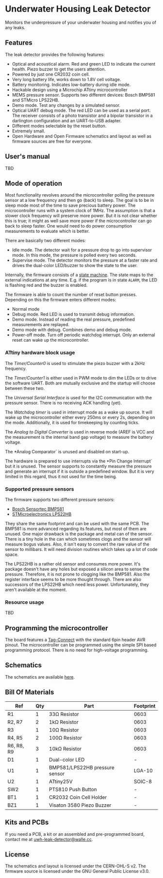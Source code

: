 # Underwater Housing Leak Detector

Monitors the underpressure of your underwater housing and notifies you of
any leaks.

## Features

The leak detector provides the following features:

- Optical and acoustical alarm. Red and green LED to indicate the current
  health. Piezo buzzer to get the users attention.
- Powered by just one CR2032 coin cell.
- Very long battery life, works down to 1.8V cell voltage.
- Battery monitoring. Indicates low-battery during idle mode.
- Hackable design using a Microchip ATtiny microcontroller
- MEMS pressure sensor. Supports two different devices: Bosch BMP581 and
  STMicro LPS22HB.
- Demo mode. Test any changes by a simulated sensor.
- Optical UART debug mode. The red LED can be used as a serial port. The
  receiver consists of a photo transistor and a bipolar transistor in a
  darlington configuration and an UART-to-USB adapter.
- Different modes selectable by the reset button.
- Extremely small.
- Open Hardware and Open Firmware schematics and layout as well as firmware
  sources are free for everyone.

## User's manual

TBD

## Mode of operation

Most functionality revolves around the microcontroller polling the pressure
sensor at a low frequency and then go (back) to sleep. The goal is to be in
sleep mode most of the time to save precious battery power. The
microcontroller runs with a system clock of 1MHz. The assumption is that a
slower clock frequency will preserve more power. But it is not clear whether
this is true; it might as well save more power if the microcontroller can
go back to sleep faster. One would need to do power consumption
measurements to evaluate which is better.

There are basically two different modes:
- Idle mode. The detector wait for a pressure drop to go into supervisor
  mode. In this mode, the pressure is polled every two seconds.
- Supervise mode. The detector monitors the pressure at a faster rate and
  drives the dual-color LED/buzzer to show the state to the user.

Internally, the firmware consists of a [state
machine](firmware/main.c#L49). The state maps to the external indications
at any time. E.g. if the program is in state `ALARM`, the LED is flashing
red and the buzzer is enabled.

The firmware is able to count the number of reset button presses. Depending
on this the firmware enters different modes:
- Normal mode
- Debug mode. Red LED is used to transmit debug information.
- Demo mode. Instead of reading the real pressure, predefined measurements
  are replayed.
- Demo mode with debug. Combines demo and debug mode.
- Power-off mode. Turn off periodic watchdog interrupt. Only an external
  reset can wake up the microcontroller.

### ATtiny hardware block usage

The *Timer/Counter0* is used to stimulate the piezo buzzer with a 2kHz
frequency.

The *Timer/Counter1* is either used in PWM mode to dim the LEDs or to drive
the software UART. Both are mutually exclusive and the startup will choose
between these two.

The *Universal Serial Interface* is used for the I2C communication with the
pressure sensor. There is no receiving ACK handling (yet).

The *Watchdog timer* is used in interrupt mode as a wake up source. It will
wake up the microcontroller either every 250ms or every 2s, depending on
the mode. Additionally, it is used for timekeeping by counting ticks.

The *Analog to Digital Converter* is used in reverse mode (AREF is VCC and
the measurement is the internal band gap voltage) to measure the battery
voltage.

The *Analog Comparator` is unused and disabled on start-up.

The hardware is prepared to use interrupts via the *Pin Change Interrupt`
but it is unused. The sensor supports to constantly measure the pressure
and generate an interrupt if it is outside a predefined window. But it is
very limited in this regard, thus it not used for the time being.

### Supported pressure sensors

The firmware supports two different pressure sensors:
- [Bosch Sensortec
  BMP581](https://www.bosch-sensortec.com/products/environmental-sensors/pressure-sensors/bmp581/)
- [STMicroelectronics
  LPS22HB](https://www.st.com/en/mems-and-sensors/lps22hb.html)

They share the same footprint and can be used with the same PCB. The BMP581
is more advanced regarding its features, but most of them are unused. One
major drawback is the package and metal can of the sensor. There is a tiny
hole in the can which sometimes clogs and the sensor will measure bogus
values. Also, it isn't easy to convert the raw value of the sensor to
millibars. It will need division routines which takes up a lot of code
space.

The LPS22HB is a rather old sensor and consumes more power. It's package
doesn't have any holes but exposed a silicon area to sense the pressure.
Therefore, it is not prone to clogging like the BMP581. Also the register
interface seems to be more thought through. There are also successors of
the LPS22HB which need less power. Unfortunately, they aren't available at
the moment.

### Resource usage

TBD

## Programming the microcontroller

The board features a [Tag-Connect](https://www.tag-connect.com) with the
standard 6pin header AVR pinout. The microcontroller can be programmed
using the simple SPI based programming protocol. There is no need for
high-voltage programming.

## Schematics

The schematics are available [here](hardware/leak-detector.pdf).

## Bill Of Materials

| Ref | Qty | Part | Footprint |
| --- | --- | --- | --- |
| R1 | 1 | 33Ω Resistor | 0603 |
| R2, R7 | 2 | 1kΩ Resistor | 0603 |
| R3 | 1 | 10Ω Resistor | 0603 |
| R4, R5 | 2 | 100Ω Resistor | 0603 |
| R6, R8, R9 | 3 | 10kΩ Resistor | 0603 |
| D1 | 1 | Dual-color LED | - |
| U1 | 1 | BMP581/LPS22HB pressure sensor | LGA-10 |
| U2 | 1 | ATtiny25V | SOIC-8 |
| SW2 | 1 | PTS810 Push Button | - |
| BT1 | 1 | CR2032 Coin Cell Holder | - |
| BZ1 | 1 | Visaton 3580 Piezo Buzzer | - |

## Kits and PCBs

If you need a PCB, a kit or an assembled and pre-programmed board, contact
me at <uwh-leak-detector@walle.cc>.

## License

The schematics and layout is licensed under the CERN-OHL-S v2. The firmware
source is licensed under the GNU General Public License v3.0.
